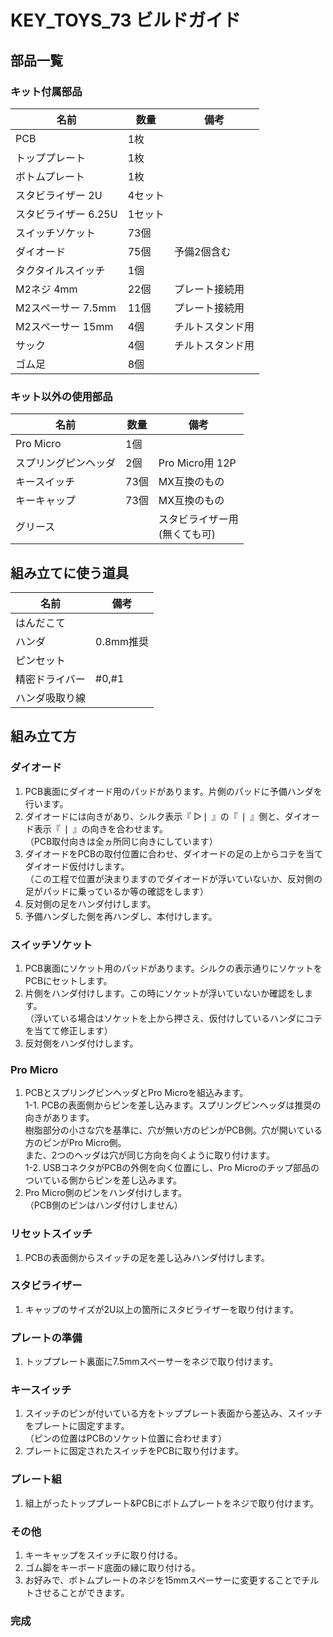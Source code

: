 # KEY_TOYS_73 ビルドガイド


## 部品一覧

### キット付属部品

| 名前 | 数量 | 備考 |
| ---- | ---- | --- |
| PCB | 1枚 | |
| トッププレート | 1枚 |  |
| ボトムプレート | 1枚 |  |
| スタビライザー 2U | 4セット |  |
| スタビライザー 6.25U | 1セット |  |
| スイッチソケット | 73個 |  |
| ダイオード | 75個 | 予備2個含む |
| タクタイルスイッチ | 1個 |  |
| M2ネジ 4mm | 22個 | プレート接続用 |
| M2スペーサー 7.5mm | 11個 | プレート接続用 |
| M2スペーサー 15mm | 4個 | チルトスタンド用 |
| サック | 4個 | チルトスタンド用 |
| ゴム足 | 8個 |  |

### キット以外の使用部品

| 名前 | 数量 | 備考 |
| ---- | ---- | --- |
| Pro Micro | 1個 |  |
| スプリングピンヘッダ | 2個 | Pro Micro用 12P |
| キースイッチ | 73個 | MX互換のもの |
| キーキャップ | 73個 | MX互換のもの |
| グリース |  | スタビライザー用<br>(無くても可) |

## 組み立てに使う道具

| 名前 | 備考 |
| ---- | ---- |
| はんだこて |  |
| ハンダ | 0.8mm推奨 |
| ピンセット |  |
| 精密ドライバー | #0,#1 |
| ハンダ吸取り線 |  |

## 組み立て方

### ダイオード

1. PCB裏面にダイオード用のパッドがあります。片側のパッドに予備ハンダを行います。<br>
2. ダイオードには向きがあり、シルク表示『 ▷❘ 』の『 ❘ 』側と、ダイオード表示『 ❘ 』の向きを合わせます。<br>
（PCB取付向きは全ヵ所同じ向きにしています）<br>
3. ダイオードをPCBの取付位置に合わせ、ダイオードの足の上からコテを当てダイオード仮付けします。<br>
（この工程で位置が決まりますのでダイオードが浮いていないか、反対側の足がパッドに乗っているか等の確認をします）<br>
4. 反対側の足をハンダ付けします。<br>
5. 予備ハンダした側を再ハンダし、本付けします。

### スイッチソケット

1. PCB裏面にソケット用のパッドがあります。シルクの表示通りにソケットをPCBにセットします。<br>
2. 片側をハンダ付けします。この時にソケットが浮いていないか確認をします。<br>
（浮いている場合はソケットを上から押さえ、仮付けしているハンダにコテを当てて修正します）<br>
3. 反対側をハンダ付けします。

### Pro Micro

1. PCBとスプリングピンヘッダとPro Microを組込みます。<br>
 1-1. PCBの表面側からピンを差し込みます。スプリングピンヘッダは推奨の向きがあります。<br>
   樹脂部分の小さな穴を基準に、穴が無い方のピンがPCB側。穴が開いている方のピンがPro Micro側。<br>
   また、2つのヘッダは穴が同じ方向を向くように取り付けます。<br>
 1-2. USBコネクタがPCBの外側を向く位置にし、Pro Microのチップ部品のついている側からピンを差し込みます。<br>
2. Pro Micro側のピンをハンダ付けします。<br>
（PCB側のピンはハンダ付けしません）

### リセットスイッチ

1. PCBの表面側からスイッチの足を差し込みハンダ付けします。

### スタビライザー

1. キャップのサイズが2U以上の箇所にスタビライザーを取り付けます。<br>

### プレートの準備

1. トッププレート裏面に7.5mmスペーサーをネジで取り付けます。<br>

### キースイッチ

1. スイッチのピンが付いている方をトッププレート表面から差込み、スイッチをプレートに固定すます。<br>
（ピンの位置はPCBのソケット位置に合わせます）<br>
2. プレートに固定されたスイッチをPCBに取り付けます。

### プレート組

1. 組上がったトッププレート&PCBにボトムプレートをネジで取り付けます。

### その他

1. キーキャップをスイッチに取り付ける。<br>
2. ゴム脚をキーボード底面の縁に取り付ける。<br>
3. お好みで、ボトムプレートのネジを15mmスペーサーに変更することでチルトさせることができます。

### 完成



